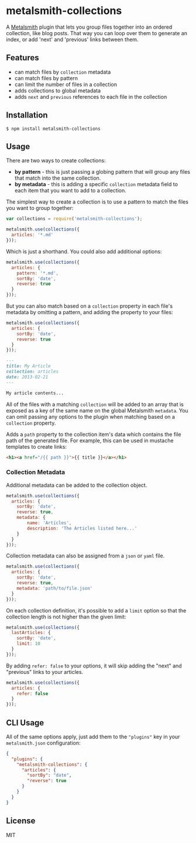 # metalsmith-collections

A [Metalsmith](https://github.com/segmentio/metalsmith) plugin that lets you group files together into an ordered collection, like blog posts. That way you can loop over them to generate an index, or add 'next' and 'previous' links between them.

## Features

  - can match files by `collection` metadata
  - can match files by pattern
  - can limit the number of files in a collection
  - adds collections to global metadata
  - adds `next` and `previous` references to each file in the collection

## Installation

    $ npm install metalsmith-collections

## Usage

There are two ways to create collections:

  - **by pattern** - this is just passing a globing pattern that will group any files that match into the same collection.
  - **by metadata** - this is adding a specific `collection` metadata field to each item that you want to add to a collection.

The simplest way to create a collection is to use a pattern to match the files you want to group together:

```js
var collections = require('metalsmith-collections');

metalsmith.use(collections({
  articles: '*.md'
}));
```

Which is just a shorthand. You could also add additional options:

```js
metalsmith.use(collections({
  articles: {
    pattern: '*.md',
    sortBy: 'date',
    reverse: true
  }
}));
```

But you can also match based on a `collection` property in each file's metadata by omitting a pattern, and adding the property to your files:

```js
metalsmith.use(collections({
  articles: {
    sortBy: 'date',
    reverse: true
  }
}));
```
```markdown
---
title: My Article
collection: articles
date: 2013-02-21
---

My article contents...
```

All of the files with a matching `collection` will be added to an array that is exposed as a key of the same name on the global Metalsmith `metadata`.
You can omit passing any options to the plugin when matching based on a `collection` property.

Adds a `path` property to the collection item's data which contains the file path of the generated file. For example, this can be used in mustache templates to create links:

```html
<h1><a href="/{{ path }}">{{ title }}</a></h1>
```

### Collection Metadata

Additional metadata can be added to the collection object.

```js
metalsmith.use(collections({
  articles: {
    sortBy: 'date',
    reverse: true,
    metadata: {
        name: 'Articles',
        description: 'The Articles listed here...'
    }
  }
}));
```

Collection metadata can also be assigned from a `json` or `yaml` file.

```js
metalsmith.use(collections({
  articles: {
    sortBy: 'date',
    reverse: true,
    metadata: 'path/to/file.json'
  }
}));
```

On each collection definition, it's possible to add a `limit` option so that the
collection length is not higher than the given limit:

```js
metalsmith.use(collections({
  lastArticles: {
    sortBy: 'date',
    limit: 10
  }
}));
```

By adding `refer: false` to your options, it will skip adding the "next" and
"previous" links to your articles.

```js
metalsmith.use(collections({
  articles: {
    refer: false
  }
}));
```


## CLI Usage

All of the same options apply, just add them to the `"plugins"` key in your `metalsmith.json` configuration:

```json
{
  "plugins": {
    "metalsmith-collections": {
      "articles": {
        "sortBy": "date",
        "reverse": true
      }
    }
  }
}
```

## License

  MIT
